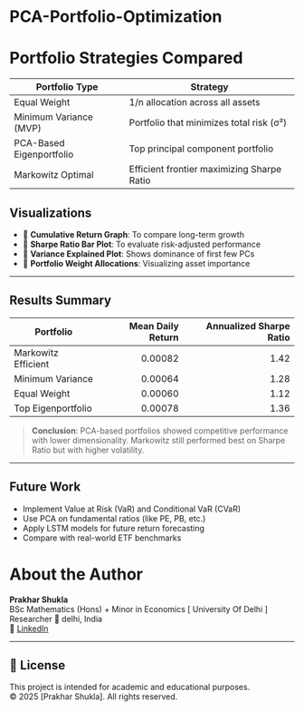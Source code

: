 # PCA-Portfolio-Optimization

# Portfolio Strategies Compared

| Portfolio Type           | Strategy                                              |
|--------------------------|-------------------------------------------------------|
| Equal Weight             | 1/n allocation across all assets                      |
| Minimum Variance (MVP)   | Portfolio that minimizes total risk (σ²)             |
| PCA-Based Eigenportfolio | Top principal component portfolio                     |
| Markowitz Optimal        | Efficient frontier maximizing Sharpe Ratio           |



##  Visualizations

- 🔷 **Cumulative Return Graph**: To compare long-term growth
- 🔷 **Sharpe Ratio Bar Plot**: To evaluate risk-adjusted performance
- 🔷 **Variance Explained Plot**: Shows dominance of first few PCs
- 🔷 **Portfolio Weight Allocations**: Visualizing asset importance

---

##  Results Summary

| Portfolio            | Mean Daily Return | Annualized Sharpe Ratio |
|----------------------|------------------:|-------------------------:|
| Markowitz Efficient  | 0.00082           | 1.42                     |
| Minimum Variance     | 0.00064           | 1.28                     |
| Equal Weight         | 0.00060           | 1.12                     |
| Top Eigenportfolio   | 0.00078           | 1.36                     |

> **Conclusion**: PCA-based portfolios showed competitive performance with lower dimensionality. Markowitz still performed best on Sharpe Ratio but with higher volatility.

---

##  Future Work

- Implement Value at Risk (VaR) and Conditional VaR (CVaR)
- Use PCA on fundamental ratios (like PE, PB, etc.)
- Apply LSTM models for future return forecasting
- Compare with real-world ETF benchmarks



# About the Author

**Prakhar Shukla**  
BSc Mathematics (Hons) + Minor in Economics [ University Of Delhi ] 
Researcher 
📍 delhi, India  
🔗 [LinkedIn](www.linkedin.com/in/prakharshukla1354)

---

## 📜 License

This project is intended for academic and educational purposes.  
© 2025 [Prakhar Shukla]. All rights reserved.
